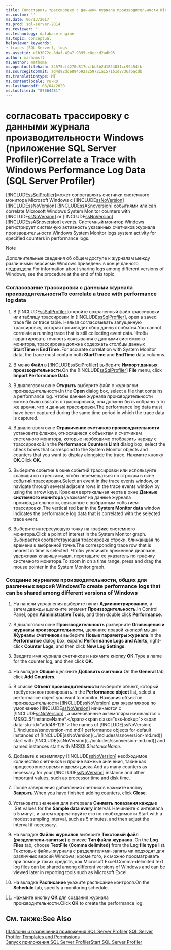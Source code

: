 ```yaml
---
title: Сопоставить трассировку с данными журнала производительности Windows (SQL Server Profiler) | Документация Майкрософт
ms.custom: ''
ms.date: 06/13/2017
ms.prod: sql-server-2014
ms.reviewer: ''
ms.technology: database-engine
ms.topic: conceptual
helpviewer_keywords:
- traces [SQL Server], logs
ms.assetid: e1b3072c-8daf-49a7-9895-c8cccd2adb95
author: mashamsft
ms.author: mathoma
ms.openlocfilehash: 34575cf4270d817ecfbb5b2d1824831cc99454fb
ms.sourcegitcommit: ad4d92dce894592a259721a1571b1d8736abacdb
ms.translationtype: MT
ms.contentlocale: ru-RU
ms.lasthandoff: 08/04/2020
ms.locfileid: "87664481"
---
```

# <a name="correlate-a-trace-with-windows-performance-log-data-sql-server-profiler"></a><span data-ttu-id="a0d48-102">согласовать трассировку с данными журнала производительности Windows (приложение SQL Server Profiler)</span><span class="sxs-lookup"><span data-stu-id="a0d48-102">Correlate a Trace with Windows Performance Log Data (SQL Server Profiler)</span></span>
  [!INCLUDE[ssSqlProfiler](../includes/sssqlprofiler-md.md)]<span data-ttu-id="a0d48-103">может сопоставлять счетчики системного монитора Microsoft Windows с [!INCLUDE[ssNoVersion](../includes/ssnoversion-md.md)] [!INCLUDE[ssNoVersion](../includes/ssnoversion-md.md)] [!INCLUDE[ssASnoversion](../includes/ssasnoversion-md.md)] событиями или.</span><span class="sxs-lookup"><span data-stu-id="a0d48-103">can correlate Microsoft Windows System Monitor counters with [!INCLUDE[ssNoVersion](../includes/ssnoversion-md.md)] or [!INCLUDE[ssNoVersion](../includes/ssnoversion-md.md)] [!INCLUDE[ssASnoversion](../includes/ssasnoversion-md.md)] events.</span></span> <span data-ttu-id="a0d48-104">Системный монитор Windows регистрирует системную активность указанных счетчиков журнала производительности.</span><span class="sxs-lookup"><span data-stu-id="a0d48-104">Windows System Monitor logs system activity for specified counters in performance logs.</span></span>  
  
> [!NOTE]  
>  <span data-ttu-id="a0d48-105">Дополнительные сведения об общем доступе к журналам между различными версиями Windows приведены в конце данного подраздела.</span><span class="sxs-lookup"><span data-stu-id="a0d48-105">For information about sharing logs among different versions of Windows, see the procedure at the end of this topic.</span></span>  
  
### <a name="to-correlate-a-trace-with-performance-log-data"></a><span data-ttu-id="a0d48-106">Согласование трассировки с данными журнала производительности</span><span class="sxs-lookup"><span data-stu-id="a0d48-106">To correlate a trace with performance log data</span></span>  
  
1.  <span data-ttu-id="a0d48-107">В [!INCLUDE[ssSqlProfiler](../includes/sssqlprofiler-md.md)]откройте сохраненный файл трассировки или таблицу трассировки.</span><span class="sxs-lookup"><span data-stu-id="a0d48-107">In [!INCLUDE[ssSqlProfiler](../includes/sssqlprofiler-md.md)], open a saved trace file or trace table.</span></span> <span data-ttu-id="a0d48-108">Нельзя согласовывать запущенную трассировку, которая производит сбор данных события.</span><span class="sxs-lookup"><span data-stu-id="a0d48-108">You cannot correlate a running trace that is still collecting event data.</span></span> <span data-ttu-id="a0d48-109">Чтобы гарантировать точность связывания с данными системного монитора, трассировка должна содержать столбцы данных **StartTime** и **EndTime** .</span><span class="sxs-lookup"><span data-stu-id="a0d48-109">For accurate correlation with System Monitor data, the trace must contain both **StartTime** and **EndTime** data columns.</span></span>  
  
2.  <span data-ttu-id="a0d48-110">В меню  **Файл** в [!INCLUDE[ssSqlProfiler](../includes/sssqlprofiler-md.md)] выберите **Импорт данных производительности**.</span><span class="sxs-lookup"><span data-stu-id="a0d48-110">On the [!INCLUDE[ssSqlProfiler](../includes/sssqlprofiler-md.md)] **File** menu, click **Import Performance Data**.</span></span>  
  
3.  <span data-ttu-id="a0d48-111">В диалоговом окне **Открыть** выберите файл с журналом производительности.</span><span class="sxs-lookup"><span data-stu-id="a0d48-111">In the **Open** dialog box, select a file that contains a performance log.</span></span> <span data-ttu-id="a0d48-112">Чтобы данные журнала производительности можно было связать с трассировкой, они должны быть собраны в то же время, что и данные трассировки.</span><span class="sxs-lookup"><span data-stu-id="a0d48-112">The performance log data must have been captured during the same time period in which the trace data is captured.</span></span>  
  
4.  <span data-ttu-id="a0d48-113">В диалоговом окне **Ограничение счетчиков производительности** установите флажки, относящиеся к объектам и счетчикам системного монитора, которые необходимо отобразить наряду с трассировкой.</span><span class="sxs-lookup"><span data-stu-id="a0d48-113">In the **Performance Counters Limit** dialog box, select the check boxes that correspond to the System Monitor objects and counters that you want to display alongside the trace.</span></span> <span data-ttu-id="a0d48-114">Нажмите кнопку **ОК.**</span><span class="sxs-lookup"><span data-stu-id="a0d48-114">Click **OK.**</span></span>  
  
5.  <span data-ttu-id="a0d48-115">Выберите событие в окне событий трассировки или используйте клавиши со стрелками, чтобы перемещаться по строкам в окне событий трассировки.</span><span class="sxs-lookup"><span data-stu-id="a0d48-115">Select an event in the trace events window, or navigate through several adjacent rows in the trace events window by using the arrow keys.</span></span> <span data-ttu-id="a0d48-116">Красная вертикальная черта в окне **Данные системного монитора** указывает на данные журнала производительности, связанные с выбранным событием трассировки.</span><span class="sxs-lookup"><span data-stu-id="a0d48-116">The vertical red bar in the **System Monitor data** window indicates the performance log data that is correlated with the selected trace event.</span></span>  
  
6.  <span data-ttu-id="a0d48-117">Выберите интересующую точку на графике системного монитора.</span><span class="sxs-lookup"><span data-stu-id="a0d48-117">Click a point of interest in the System Monitor graph.</span></span> <span data-ttu-id="a0d48-118">Выбирается соответствующая трассировка строки, ближайшая по времени к выбранной точке.</span><span class="sxs-lookup"><span data-stu-id="a0d48-118">The corresponding trace row that is nearest in time is selected.</span></span> <span data-ttu-id="a0d48-119">Чтобы увеличить временной диапазон, удерживая клавишу мыши, перетащите ее указатель по графику системного монитора.</span><span class="sxs-lookup"><span data-stu-id="a0d48-119">To zoom in on a time range, press and drag the mouse pointer in the System Monitor graph.</span></span>  
  
### <a name="to-create-performance-logs-that-can-be-shared-among-different-versions-of-windows"></a><span data-ttu-id="a0d48-120">Создание журналов производительности, общих для различных версий Windows</span><span class="sxs-lookup"><span data-stu-id="a0d48-120">To create performance logs that can be shared among different versions of Windows</span></span>  
  
1.  <span data-ttu-id="a0d48-121">На панели управления выберите пункт **Администрирование**, а затем дважды щелкните элемент **Производительность**.</span><span class="sxs-lookup"><span data-stu-id="a0d48-121">In Control Panel, open **Administrative Tools**, and then double click **Performance**.</span></span>  
  
2.  <span data-ttu-id="a0d48-122">В диалоговом окне **Производительность** разверните **Оповещения и журналы производительности**, щелкните правой кнопкой мыши **Журналы счетчиков**и выберите **Новые параметры журнала**.</span><span class="sxs-lookup"><span data-stu-id="a0d48-122">In the **Performance** dialog box, expand **Performance Logs and Alerts**, right-click **Counter Logs**, and then click **New Log Settings**.</span></span>  
  
3.  <span data-ttu-id="a0d48-123">Введите имя журнала счетчиков и нажмите кнопку **ОК**.</span><span class="sxs-lookup"><span data-stu-id="a0d48-123">Type a name for the counter log, and then click **OK**.</span></span>  
  
4.  <span data-ttu-id="a0d48-124">На вкладке **Общие** щелкните **Добавить счетчики**.</span><span class="sxs-lookup"><span data-stu-id="a0d48-124">On the **General** tab, click **Add Counters**.</span></span>  
  
5.  <span data-ttu-id="a0d48-125">В списке **Объект производительности** выберите объект, который требуется контролировать.</span><span class="sxs-lookup"><span data-stu-id="a0d48-125">In the **Performance object** list, select a performance object you want to monitor.</span></span> <span data-ttu-id="a0d48-126">Названия объектов производительности [!INCLUDE[ssNoVersion](../includes/ssnoversion-md.md)] для экземпляров по умолчанию [!INCLUDE[ssNoVersion](../includes/ssnoversion-md.md)] начинаются с [!INCLUDE[ssNoVersion](../includes/ssnoversion-md.md)] , а именованные экземпляры начинаются с MSSQL$*instanceName*.</span><span class="sxs-lookup"><span data-stu-id="a0d48-126">The names of [!INCLUDE[ssNoVersion](../includes/ssnoversion-md.md)] performance objects for default instances of [!INCLUDE[ssNoVersion](../includes/ssnoversion-md.md)] start with [!INCLUDE[ssNoVersion](../includes/ssnoversion-md.md)] and named instances start with MSSQL$*instanceName*.</span></span>  
  
6.  <span data-ttu-id="a0d48-127">Добавьте к экземпляру [!INCLUDE[ssNoVersion](../includes/ssnoversion-md.md)] необходимое количество счетчиков и прочие важные значения, такие как процессорное время и время диска.</span><span class="sxs-lookup"><span data-stu-id="a0d48-127">Add as many counters as necessary for your [!INCLUDE[ssNoVersion](../includes/ssnoversion-md.md)] instance and other important values, such as processor time and disk time.</span></span>  
  
7.  <span data-ttu-id="a0d48-128">После завершения добавления счетчиков нажмите кнопку **Закрыть**.</span><span class="sxs-lookup"><span data-stu-id="a0d48-128">When you have finished adding counters, click **Close**.</span></span>  
  
8.  <span data-ttu-id="a0d48-129">Установите значения для интервала **Снимать показания каждые** .</span><span class="sxs-lookup"><span data-stu-id="a0d48-129">Set values for the **Sample data every** interval.</span></span> <span data-ttu-id="a0d48-130">Начинайте с интервала в 5 минут, и затем корректируйте его по необходимости.</span><span class="sxs-lookup"><span data-stu-id="a0d48-130">Start with a modest sampling interval, such as 5 minutes, and then adjust the interval if necessary.</span></span>  
  
9. <span data-ttu-id="a0d48-131">На вкладке **Файлы журналов** выберите **Текстовый файл (разделители-запятые)** в списке **Тип файла журнала** .</span><span class="sxs-lookup"><span data-stu-id="a0d48-131">On the **Log Files** tab, choose **TextFile (Comma delimited)** from the **Log file type** list.</span></span> <span data-ttu-id="a0d48-132">Текстовые файлы журнала с разделителями-запятыми подходят для различных версий Windows; кроме того, их можно просматривать при помощи таких средств, как Microsoft Excel.</span><span class="sxs-lookup"><span data-stu-id="a0d48-132">Comma-delimited text log files can be shared among different versions of Windows and can be viewed later in reporting tools such as Microsoft Excel.</span></span>  
  
10. <span data-ttu-id="a0d48-133">На вкладке **Расписание** укажите расписание контроля.</span><span class="sxs-lookup"><span data-stu-id="a0d48-133">On the **Schedule** tab, specify a monitoring schedule.</span></span>  
  
11. <span data-ttu-id="a0d48-134">Нажмите кнопку **ОК** для создания журнала производительности.</span><span class="sxs-lookup"><span data-stu-id="a0d48-134">Click **OK** to create the performance log.</span></span>  
  
## <a name="see-also"></a><span data-ttu-id="a0d48-135">См. также:</span><span class="sxs-lookup"><span data-stu-id="a0d48-135">See Also</span></span>  
 <span data-ttu-id="a0d48-136">[Шаблоны и разрешения приложения SQL Server Profiler](../tools/sql-server-profiler/sql-server-profiler-templates-and-permissions.md) </span><span class="sxs-lookup"><span data-stu-id="a0d48-136">[SQL Server Profiler Templates and Permissions](../tools/sql-server-profiler/sql-server-profiler-templates-and-permissions.md) </span></span>  
 [<span data-ttu-id="a0d48-137">Запуск приложения SQL Server Profiler</span><span class="sxs-lookup"><span data-stu-id="a0d48-137">Start SQL Server Profiler</span></span>](../tools/sql-server-profiler/start-sql-server-profiler.md)  
  
  
